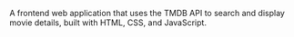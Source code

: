A frontend web application that uses the TMDB API to search and display movie details, built with HTML, CSS, and JavaScript.

